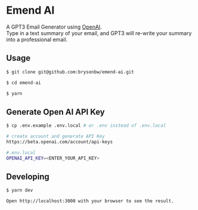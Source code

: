 # Emend AI

A GPT3 Email Generator using [OpenAI](https://beta.openai.com/docs/introduction).
<br />
Type in a text summary of your email, and GPT3 will re-write your summary into a professional email.

## Usage

```bash
$ git clone git@github.com:brysonbw/emend-ai.git

$ cd emend-ai

$ yarn
```

## Generate Open AI API Key
```bash
$ cp .env.example .env.local # or .env instead of .env.local

# create account and generate API Key
https://beta.openai.com/account/api-keys

#.env.local
OPENAI_API_KEY=<ENTER_YOUR_API_KEY>
```

## Developing

```bash
$ yarn dev

Open http://localhost:3000 with your browser to see the result.
```
